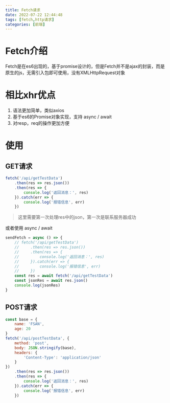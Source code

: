 ```yaml
---
title: Fetch请求
date: 2022-07-22 12:44:48
tags: [fetch,http请求]
categories: [前端]
---
```


# Fetch介绍

Fetch是在es6出现的，基于promise设计的，但是Fetch并不是ajax的封装，而是原生的js，无需引入包即可使用，没有XMLHttpRequest对象

# 相比xhr优点

1. 语法更加简单，类似axios
2. 基于es6的Promise对象实现，支持 async / await
3. 对resp，req的操作更加方便

# 使用

## GET请求

```js
fetch('/api/getTestData')
    .then(res => res.json())
    .then(res => {
        console.log('返回消息：', res)
    }).catch(err => {
        console.log('报错信息', err)
    })
```

> 这里需要第一次处理res中的json，第一次是联系服务器成功

或者使用 async / await

```js
sendFetch = async () => {
    // fetch('/api/getTestData')
    //     .then(res => res.json())
    //     .then(res => {
    //         console.log('返回消息：', res)
    //     }).catch(err => {
    //         console.log('报错信息', err)
    //     })
    const res = await fetch('/api/getTestData')
    const jsonRes = await res.json()
    console.log(jsonRes)
}
```

## POST请求

```js
const base = {
    name: 'FSAN',
    age: 20
}
fetch('/api/postTestData', {
    method: 'post',
    body: JSON.stringify(base),
    headers: {
        'Content-Type': 'application/json'
    }
})
    .then(res => res.json())
    .then(res => {
        console.log('返回消息：', res)
    }).catch(err => {
        console.log('报错信息', err)
    })
```

